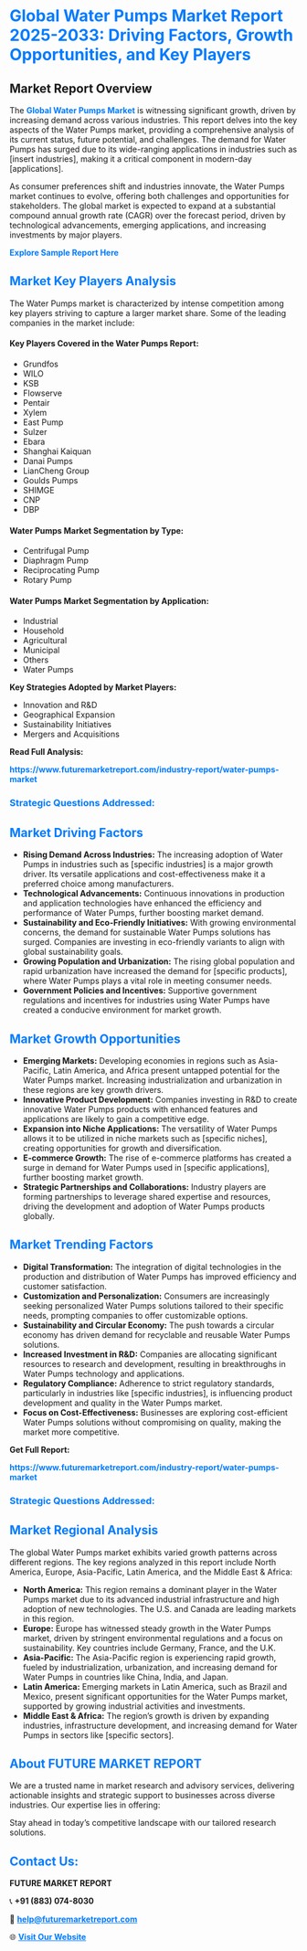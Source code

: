 <h1 style="color: #007BFF;">Global Water Pumps Market Report 2025-2033: Driving Factors, Growth Opportunities, and Key Players</h1>

<section id="overview">
<h2>Market Report Overview</h2>
<p>The <a href="https://www.futuremarketreport.com/industry-report/water-pumps-market" style="color: #007BFF; text-decoration: none;"><strong>Global Water Pumps Market</strong></a> is witnessing significant growth, driven by increasing demand across various industries. This report delves into the key aspects of the Water Pumps market, providing a comprehensive analysis of its current status, future potential, and challenges. The demand for Water Pumps has surged due to its wide-ranging applications in industries such as [insert industries], making it a critical component in modern-day [applications].</p>
<p>As consumer preferences shift and industries innovate, the Water Pumps market continues to evolve, offering both challenges and opportunities for stakeholders. The global market is expected to expand at a substantial compound annual growth rate (CAGR) over the forecast period, driven by technological advancements, emerging applications, and increasing investments by major players.</p>
</section>

<section id="overview">
<p><a href="https://www.futuremarketreport.com/request-sample/reportId=105403" style="color: #007BFF; text-decoration: none;"><strong>Explore Sample Report Here</strong></a></p>
</section>

<section id="key-players">
<h2 style="color: #007BFF;">Market Key Players Analysis</h2>
<p>The Water Pumps market is characterized by intense competition among key players striving to capture a larger market share. Some of the leading companies in the market include:</p>
<h4>Key Players Covered in the Water Pumps Report:</h4>
<ul><li>Grundfos</li><li>WILO</li><li>KSB</li><li>Flowserve</li><li>Pentair</li><li>Xylem</li><li>East Pump</li><li>Sulzer</li><li>Ebara</li><li>Shanghai Kaiquan</li><li>Danai Pumps</li><li>LianCheng Group</li><li>Goulds Pumps</li><li>SHIMGE</li><li>CNP</li><li>DBP</li></ul>
<h4>Water Pumps Market Segmentation by Type:</h4>
<ul><li>Centrifugal Pump</li><li>Diaphragm Pump</li><li>Reciprocating Pump</li><li>Rotary Pump</li></ul>

<h4>Water Pumps Market Segmentation by Application:</h4>
<ul><li>Industrial</li><li>Household</li><li>Agricultural</li><li>Municipal</li><li>Others</li><li>Water Pumps</li></ul>
<p><strong>Key Strategies Adopted by Market Players:</strong></p>
<ul>
<li>Innovation and R&D</li>
<li>Geographical Expansion</li>
<li>Sustainability Initiatives</li>
<li>Mergers and Acquisitions</li>
</ul>
</section>

<section>
<p><strong>Read Full Analysis: </strong></p><a href="https://www.futuremarketreport.com/industry-report/water-pumps-market" style="color: #007BFF; text-decoration: none;"><strong>https://www.futuremarketreport.com/industry-report/water-pumps-market</strong></a>
<h3 style="color: #007BFF;">Strategic Questions Addressed:</h3>
</section>

<section id="driving-factors">
<h2 style="color: #007BFF;">Market Driving Factors</h2>
<ul>
<li><strong>Rising Demand Across Industries:</strong> The increasing adoption of Water Pumps in industries such as [specific industries] is a major growth driver. Its versatile applications and cost-effectiveness make it a preferred choice among manufacturers.</li>
<li><strong>Technological Advancements:</strong> Continuous innovations in production and application technologies have enhanced the efficiency and performance of Water Pumps, further boosting market demand.</li>
<li><strong>Sustainability and Eco-Friendly Initiatives:</strong> With growing environmental concerns, the demand for sustainable Water Pumps solutions has surged. Companies are investing in eco-friendly variants to align with global sustainability goals.</li>
<li><strong>Growing Population and Urbanization:</strong> The rising global population and rapid urbanization have increased the demand for [specific products], where Water Pumps plays a vital role in meeting consumer needs.</li>
<li><strong>Government Policies and Incentives:</strong> Supportive government regulations and incentives for industries using Water Pumps have created a conducive environment for market growth.</li>
</ul>
</section>

<section id="growth-opportunities">
<h2 style="color: #007BFF;">Market Growth Opportunities</h2>
<ul>
<li><strong>Emerging Markets:</strong> Developing economies in regions such as Asia-Pacific, Latin America, and Africa present untapped potential for the Water Pumps market. Increasing industrialization and urbanization in these regions are key growth drivers.</li>
<li><strong>Innovative Product Development:</strong> Companies investing in R&D to create innovative Water Pumps products with enhanced features and applications are likely to gain a competitive edge.</li>
<li><strong>Expansion into Niche Applications:</strong> The versatility of Water Pumps allows it to be utilized in niche markets such as [specific niches], creating opportunities for growth and diversification.</li>
<li><strong>E-commerce Growth:</strong> The rise of e-commerce platforms has created a surge in demand for Water Pumps used in [specific applications], further boosting market growth.</li>
<li><strong>Strategic Partnerships and Collaborations:</strong> Industry players are forming partnerships to leverage shared expertise and resources, driving the development and adoption of Water Pumps products globally.</li>
</ul>
</section>

<section id="trending-factors">
<h2 style="color: #007BFF;">Market Trending Factors</h2>
<ul>
<li><strong>Digital Transformation:</strong> The integration of digital technologies in the production and distribution of Water Pumps has improved efficiency and customer satisfaction.</li>
<li><strong>Customization and Personalization:</strong> Consumers are increasingly seeking personalized Water Pumps solutions tailored to their specific needs, prompting companies to offer customizable options.</li>
<li><strong>Sustainability and Circular Economy:</strong> The push towards a circular economy has driven demand for recyclable and reusable Water Pumps solutions.</li>
<li><strong>Increased Investment in R&D:</strong> Companies are allocating significant resources to research and development, resulting in breakthroughs in Water Pumps technology and applications.</li>
<li><strong>Regulatory Compliance:</strong> Adherence to strict regulatory standards, particularly in industries like [specific industries], is influencing product development and quality in the Water Pumps market.</li>
<li><strong>Focus on Cost-Effectiveness:</strong> Businesses are exploring cost-efficient Water Pumps solutions without compromising on quality, making the market more competitive.</li>
</ul>
</section>

<section>
<p><strong>Get Full Report: </strong></p><a href="https://www.futuremarketreport.com/industry-report/water-pumps-market" style="color: #007BFF; text-decoration: none;"><strong>https://www.futuremarketreport.com/industry-report/water-pumps-market</strong></a>
<h3 style="color: #007BFF;">Strategic Questions Addressed:</h3>
</section>


<section id="regional-analysis">
<h2 style="color: #007BFF;">Market Regional Analysis</h2>
<p>The global Water Pumps market exhibits varied growth patterns across different regions. The key regions analyzed in this report include North America, Europe, Asia-Pacific, Latin America, and the Middle East & Africa:</p>
<ul>
<li><strong>North America:</strong> This region remains a dominant player in the Water Pumps market due to its advanced industrial infrastructure and high adoption of new technologies. The U.S. and Canada are leading markets in this region.</li>
<li><strong>Europe:</strong> Europe has witnessed steady growth in the Water Pumps market, driven by stringent environmental regulations and a focus on sustainability. Key countries include Germany, France, and the U.K.</li>
<li><strong>Asia-Pacific:</strong> The Asia-Pacific region is experiencing rapid growth, fueled by industrialization, urbanization, and increasing demand for Water Pumps in countries like China, India, and Japan.</li>
<li><strong>Latin America:</strong> Emerging markets in Latin America, such as Brazil and Mexico, present significant opportunities for the Water Pumps market, supported by growing industrial activities and investments.</li>
<li><strong>Middle East & Africa:</strong> The region’s growth is driven by expanding industries, infrastructure development, and increasing demand for Water Pumps in sectors like [specific sectors].</li>
</ul>
</section>

<footer>
<h2 style="color: #007BFF;">About FUTURE MARKET REPORT</h2>
<p>We are a trusted name in market research and advisory services, delivering actionable insights and strategic support to businesses across diverse industries. Our expertise lies in offering:</p>

<p>Stay ahead in today’s competitive landscape with our tailored research solutions.</p>

<h2 style="color: #007BFF;">Contact Us:</h2>
<p><strong>FUTURE MARKET REPORT</strong></p>
<p>📞 <strong>+91 (883) 074-8030</strong></p>
<p>📧 <strong><a href="mailto:help@futuremarketreport.com" style="color: #007BFF;">help@futuremarketreport.com</a></strong></p>
<p>🌐 <strong><a href="https://www.futuremarketreport.com/" style="color: #007BFF;">Visit Our Website</a></strong></p>
</footer>